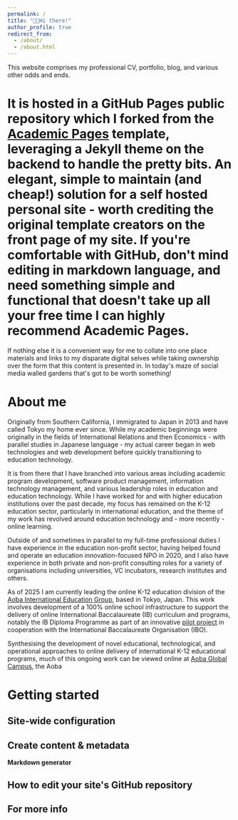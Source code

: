 ```yaml
---
permalink: /
title: "👋🏻Hi there!"
author_profile: true
redirect_from: 
  - /about/
  - /about.html
---
```


This website comprises my professional CV, portfolio, blog, and various other odds and ends. 

# It is hosted in a GitHub Pages public repository which I forked from the [Academic Pages](https://github.com/academicpages/academicpages.github.io) template, leveraging a Jekyll theme on the backend to handle the pretty bits. An elegant, simple to maintain (and cheap!) solution for a self hosted personal site - worth crediting the original template creators on the front page of my site. If you're comfortable with GitHub, don't mind editing in markdown language, and need something simple and functional that doesn't take up all your free time I can highly recommend Academic Pages.

If nothing else it is a convenient way for me to collate into one place materials and links to my disparate digital selves while taking ownership over the form that this content is presented in. In today's maze of social media walled gardens that's got to be worth something!




About me
======
Originally from Southern California, I immigrated to Japan in 2013 and have called Tokyo my home ever since. While my academic beginnings were originally in the fields of International Relations and then Economics - with parallel studies in Japanese language - my actual career began in web technologies and web development before quickly transitioning to education technology. 

It is from there that I have branched into various areas including academic program development, software product management, information technology management, and various leadership roles in education and education technology. While I have worked for and with higher education institutions over the past decade, my focus has remained on the K-12 education sector, particularly in international education, and the theme of my work has revolved around education technology and - more recently - online learning.

Outside of and sometimes in parallel to my full-time professional duties I have experience in the education non-profit sector, having helped found and operate an education innovation-focused NPO in 2020, and I also have experience in both private and non-profit consulting roles for a variety of organisations including universities, VC incubators, research institutes and others.

As of 2025 I am currently leading the online K-12 education division of the [Aoba International Education Group](https://aoba-bbt.com/), based in Tokyo, Japan. This work involves development of a 100% online school infrastructure to support the delivery of online International Baccalaureate (IB) curriculum and programs, notably the IB Diploma Programme as part of an innovative [pilot project](https://www.ibo.org/news/news-about-ib-schools/the-ib-introduces-the-first-online-diploma-programme-pilot-in-japan/) in cooperation with the International Baccalaureate Organisation (IBO).

Synthesising the development of novel educational, technological, and operational approaches to online delivery of international K-12 educational programs, much of this ongoing work can be viewed online at [Aoba Global Campus](https://learn.aobajapan.jp), the Aoba


Getting started
======

Site-wide configuration
------


Create content & metadata
------


**Markdown generator**



How to edit your site's GitHub repository
------


For more info
------

